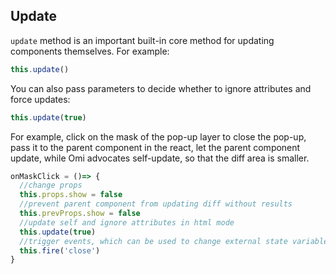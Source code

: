 
## Update

`update` method is an important built-in core method for updating components themselves. For example:

```js
this.update()
```

You can also pass parameters to decide whether to ignore attributes and force updates:

```js
this.update(true)
```

For example, click on the mask of the pop-up layer to close the pop-up, pass it to the parent component in the react, let the parent component update, while Omi advocates self-update, so that the diff area is smaller.

```js
onMaskClick = ()=> {
  //change props
  this.props.show = false
  //prevent parent component from updating diff without results
  this.prevProps.show = false
  //update self and ignore attributes in html mode
  this.update(true)
  //trigger events, which can be used to change external state variables to maintain consistency, but external components need not be updated
  this.fire('close')
}
```